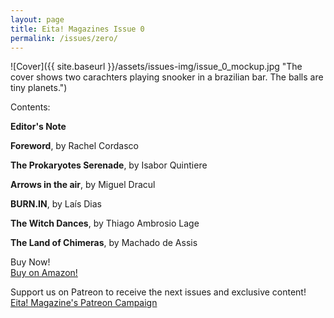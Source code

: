 ```yaml
---
layout: page
title: Eita! Magazines Issue 0
permalink: /issues/zero/
---
```



![Cover]({{ site.baseurl }}/assets/issues-img/issue_0_mockup.jpg "The cover shows two carachters playing snooker in a brazilian bar. The balls are tiny planets.")

Contents:  

**Editor's Note**  

**Foreword**, by Rachel Cordasco  

**The Prokaryotes Serenade**, by Isabor Quintiere   

**Arrows in the air**, by Miguel Dracul

**BURN.IN**, by Laís Dias

**The Witch Dances**, by Thiago Ambrosio Lage

**The Land of Chimeras**, by Machado de Assis  

Buy Now!  
[Buy on Amazon!](https://www.amazon.com/Eita-Magazine-Issue-December-2020-ebook/dp/B08R7NQLHF/ref=sr_1_1?dchild=1&keywords=eita%21+magazine&qid=1617541515&sr=8-1)  

Support us on Patreon to receive the next issues and exclusive content!  
[Eita! Magazine's Patreon Campaign](https://www.patreon.com/EitaMagSFF)
